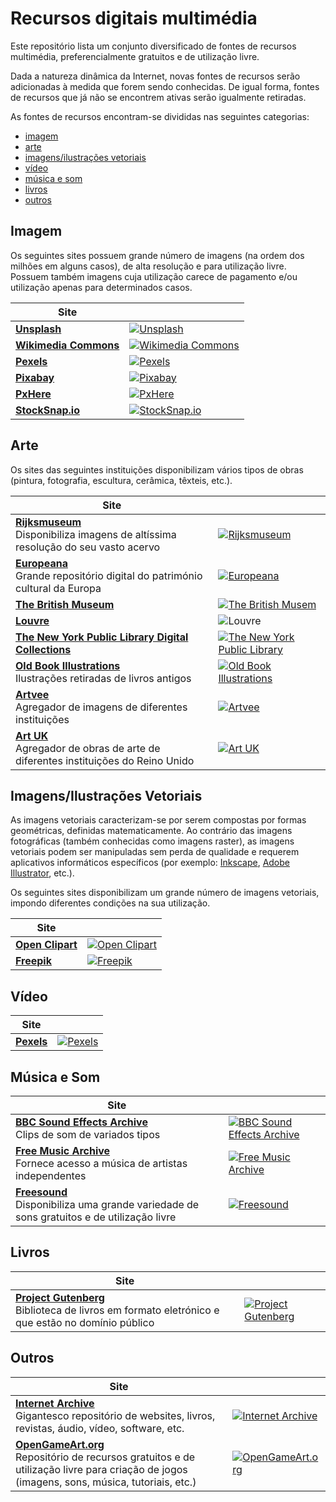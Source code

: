 # Recursos digitais multimédia

Este repositório lista um conjunto diversificado de fontes de recursos multimédia, preferencialmente gratuitos e de utilização livre.

Dada a natureza dinâmica da Internet, novas fontes de recursos serão adicionadas à medida que forem sendo conhecidas. De igual forma, fontes de recursos que já não se encontrem ativas serão igualmente retiradas.

As fontes de recursos encontram-se divididas nas seguintes categorias:

- [imagem](#imagem)
- [arte](#arte)
- [imagens/ilustrações vetoriais](#vetoriais)
- [vídeo](#video)
- [música e som](#musicasom)
- [livros](#livros)
- [outros](#outros)


## <a id="imagem">Imagem</a>

Os seguintes sites possuem grande número de imagens (na ordem dos milhões em alguns casos), de alta resolução e para utilização livre. Possuem também imagens cuja utilização carece de pagamento e/ou utilização apenas para determinados casos. 

|Site||
|---|---|
|**[Unsplash](https://unsplash.com/)**|<a href="https://unsplash.com/" target="_blank"><img src="imagens/unsplash.png" alt="Unsplash"></a>|
|**[Wikimedia Commons](https://commons.wikimedia.org/wiki/Main_Page)**|<a href="https://commons.wikimedia.org/wiki/Main_Page" target="_blank"><img src="imagens/wikimedia.png" alt="Wikimedia Commons"></a>|
|**[Pexels](https://www.pexels.com/)**|<a href="https://www.pexels.com/" target="_blank"><img src="imagens/pexels.png" alt="Pexels"></a>|
|**[Pixabay](https://pixabay.com/)**|<a href="https://pixabay.com/" target="_blank"><img src="imagens/pixabay.png" alt="Pixabay"></a>|
|**[PxHere](https://pxhere.com/)**|<a href="https://pxhere.com/" target="_blank"><img src="imagens/pxhere.png" alt="PxHere"></a>|
|**[StockSnap.io](https://stocksnap.io/)**|<a href="https://stocksnap.io/" target="_blank"><img src="imagens/stocksnap-io.png" alt="StockSnap.io"></a>|

## <a id="arte">Arte</a>

Os sites das seguintes instituições disponibilizam vários tipos de obras (pintura, fotografia, escultura, cerâmica, têxteis, etc.).

|Site||
|---|---|
|**[Rijksmuseum](https://www.rijksmuseum.nl/en)**<br>Disponibiliza imagens de altíssima resolução do seu vasto acervo|<a href="https://www.rijksmuseum.nl/en" target="_blank"><img src="imagens/rijksmuseum.png" alt="Rijksmuseum"></a>|
|**[Europeana](https://www.europeana.eu/pt)**<br>Grande repositório digital do património cultural da Europa|<a href="https://www.europeana.eu/pt" target="_blank"><img src="imagens/europeana.png" alt="Europeana"></a>|
|**[The British Museum](https://www.britishmuseum.org/)**|<a href="https://www.britishmuseum.org/" target="_blank"><img src="imagens/british-museum.png" alt="The British Musem">|
|**[Louvre](https://www.louvre.fr/en)**|<img src="imagens/louvre.png" alt="Louvre"></a>|
|**[The New York Public Library Digital Collections](https://digitalcollections.nypl.org/)**|<a href="https://www.louvre.fr/en" target="_blank"><img src="imagens/new-york-public-library.png" alt="The New York Public Library"></a>|
|**[Old Book Illustrations](https://www.oldbookillustrations.com/)**<br>Ilustrações retiradas de livros antigos|<a href="https://www.oldbookillustrations.com/" target="_blank"><img src="imagens/old-book-illustrations.png" alt="Old Book Illustrations"></a>|
|**[Artvee](https://artvee.com/)**<br>Agregador de imagens de diferentes instituições|<a href="https://artvee.com/" target="_blank"><img src="imagens/artvee.png" alt="Artvee"></a>|
|**[Art UK](https://artuk.org/)**<br>Agregador de obras de arte de diferentes instituições do Reino Unido|<a href="https://artuk.org/" target="_blank"><img src="imagens/art-uk.png" alt="Art UK"></a>|


## <a id="vetoriais">Imagens/Ilustrações Vetoriais</a>

As imagens vetoriais caracterizam-se por serem compostas por formas geométricas, definidas matematicamente. Ao contrário das imagens fotográficas (também conhecidas como imagens raster), as imagens vetoriais podem ser manipuladas sem perda de qualidade e requerem aplicativos informáticos específicos (por exemplo: [Inkscape](https://inkscape.org/), [Adobe Illustrator](https://www.adobe.com/pt/products/illustrator.html), etc.).

Os seguintes sites disponibilizam um grande número de imagens vetoriais, impondo diferentes condições na sua utilização.

|Site||
|---|---|
|**[Open Clipart](https://openclipart.org/)**|<a href="https://openclipart.org/" target="_blank"><img src="imagens/openclipart.png" alt="Open Clipart"></a>|
|**[Freepik](https://www.freepik.com/vectors)**|<a href="https://www.freepik.com/vectors" target="_blank"><img src="imagens/freepik.png" alt="Freepik"></a>|

## <a id="video">Vídeo</a>

|Site||
|---|---|
|**[Pexels](https://www.pexels.com/videos/)**|<a href="https://www.pexels.com/videos/" target="_blank"><img src="imagens/pexels-video.png" alt="Pexels"></a>|

## <a id="musicasom">Música e Som</a>

|Site||
|---|---|
|**[BBC Sound Effects Archive](https://sound-effects.bbcrewind.co.uk/)**<br>Clips de som de variados tipos|<a href="https://sound-effects.bbcrewind.co.uk/" target="_blank"><img src="imagens/bbc-sound-effects.png" alt="BBC Sound Effects Archive"></a>|
|**[Free Music Archive](https://freemusicarchive.org/)**<br>Fornece acesso a música de artistas independentes|<a href="https://freemusicarchive.org/" target="_blank"><img src="imagens/free-music-archive.png" alt="Free Music Archive"></a>|
|**[Freesound](https://freesound.org/)**<br>Disponibiliza uma grande variedade de sons gratuitos e de utilização livre|<a href="https://freesound.org/" target="_blank"><img src="imagens/freesound.png" alt="Freesound"></a>|

## <a id="livros">Livros</a>

|Site||
|---|---|
|**[Project Gutenberg](https://www.gutenberg.org/)**<br>Biblioteca de livros em formato eletrónico e que estão no domínio público|<a href="https://www.gutenberg.org/" target="_blank"><img src="imagens/project-gutenberg.png" alt="Project Gutenberg"></a>|

## <a id="outros">Outros</a>

|Site||
|---|---|
|**[Internet Archive](https://archive.org/)**<br>Gigantesco repositório de websites, livros, revistas, áudio, vídeo, software, etc.|<a href="https://archive.org/" target="_blank"><img src="imagens/internet-archive.png" alt="Internet Archive"></a>|
|**[OpenGameArt.org](https://opengameart.org/)**<br>Repositório de recursos gratuitos e de utilização livre para criação de jogos (imagens, sons, música, tutoriais, etc.)|<a href="https://opengameart.org/" target="_blank"><img src="imagens/open-game-art.png" alt="OpenGameArt.org"></a>|